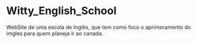 # Witty_English_School
WebSite de uma escola de Inglês, que tem como foco o aprimoramento do imgles para quem planeja ir ao canada. 
